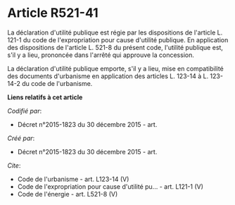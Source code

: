 # Article R521-41

La déclaration d'utilité publique est régie par les dispositions de l'article L. 121-1 du code de l'expropriation pour cause
d'utilité publique. En application des dispositions de l'article L. 521-8 du présent code, l'utilité publique est, s'il y a
lieu, prononcée dans l'arrêté qui approuve la concession. 

La déclaration d'utilité publique emporte, s'il y a lieu, mise en compatibilité des documents d'urbanisme en application des
articles L. 123-14 à L. 123-14-2 du code de l'urbanisme.

**Liens relatifs à cet article**

_Codifié par_:

  - Décret n°2015-1823 du 30 décembre 2015 - art.

_Créé par_:

  - Décret n°2015-1823 du 30 décembre 2015 - art.

_Cite_:

  - Code de l'urbanisme - art. L123-14 (V)
  - Code de l'expropriation pour cause d'utilité pu... - art. L121-1 (V)
  - Code de l'énergie - art. L521-8 (V)
